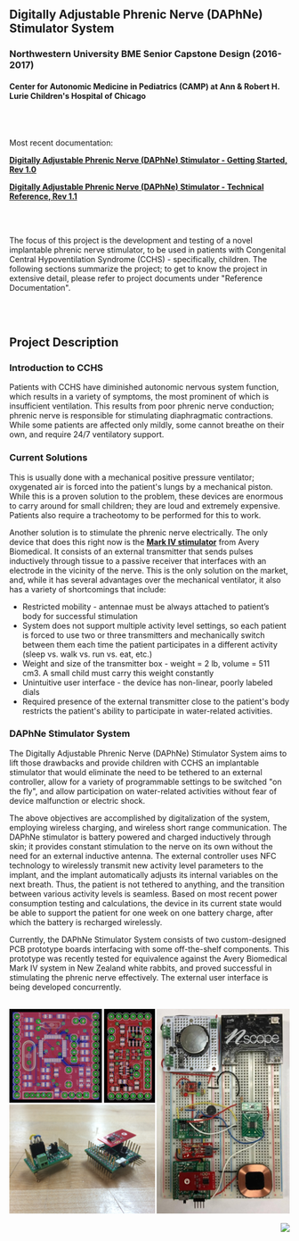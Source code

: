 ## Digitally Adjustable Phrenic Nerve (DAPhNe) Stimulator System
### Northwestern University BME Senior Capstone Design (2016-2017)
#### Center for Autonomic Medicine in Pediatrics (CAMP) at Ann & Robert H. Lurie Children's Hospital of Chicago

<br></br>

Most recent documentation:


[**Digitally Adjustable Phrenic Nerve (DAPhNe) Stimulator - Getting Started, Rev 1.0**](https://github.com/AlexeyRevinski/DAPhNe-Stimulator-System/blob/master/Reference%20Documentation/DAPhNe_Getting_Started_v_1_0.pdf)


[**Digitally Adjustable Phrenic Nerve (DAPhNe) Stimulator - Technical Reference, Rev 1.1**](https://github.com/AlexeyRevinski/DAPhNe-Stimulator-System/blob/master/Reference%20Documentation/DAPhNe_Technical_Reference_v_1_1.pdf)

<br></br>

The focus of this project is the development and testing of a novel implantable phrenic nerve stimulator, to be used in patients with Congenital Central Hypoventilation Syndrome (CCHS) - specifically, children. The following sections summarize the project; to get to know the project in extensive detail, please refer to project documents under "Reference Documentation".

<br></br>

## Project Description
### Introduction to CCHS
Patients with CCHS have diminished autonomic nervous system function, which results in a variety of symptoms, the most prominent of which is insufficient ventilation. This results from poor phrenic nerve conduction; phrenic nerve is responsible for stimulating diaphragmatic contractions. While some patients are affected only mildly, some cannot breathe on their own, and require 24/7 ventilatory support.

### Current Solutions
This is usually done with a mechanical positive pressure ventilator; oxygenated air is forced into the patient's lungs by a mechanical piston. While this is a proven solution to the problem, these devices are enormous to carry around for small children; they are loud and extremely expensive. Patients also require a tracheotomy to be performed for this to work.

Another solution is to stimulate the phrenic nerve electrically. The only device that does this right now is the [**Mark IV stimulator**](http://www.averybiomedical.com/breathing-pacemakers/system-information/) from Avery Biomedical. It consists of an external transmitter that sends pulses inductively through tissue to a passive receiver that interfaces with an electrode in the vicinity of the nerve. This is the only solution on the market, and, while it has several advantages over the mechanical ventilator, it also has a variety of shortcomings that include:
 - Restricted mobility - antennae must be always attached to patient’s body for successful stimulation
 - System does not support multiple activity level settings, so each patient is forced to use two or three transmitters and mechanically switch between them each time the patient participates in a different activity (sleep vs. walk vs. run vs. eat, etc.)
 - Weight and size of the transmitter box - weight = 2 lb, volume = 511 cm3. A small child must carry this weight constantly
 - Unintuitive user interface - the device has non-linear, poorly labeled dials
 - Required presence of the external transmitter close to the patient's body restricts the patient's ability to participate in water-related activities.

### DAPhNe Stimulator System
The Digitally Adjustable Phrenic Nerve (DAPhNe) Stimulator System aims to lift those drawbacks and provide children with CCHS an implantable stimulator that would eliminate the need to be tethered to an external controller, allow for a variety of programmable settings to be switched "on the fly", and allow participation on water-related activities without fear of device malfunction or electric shock. 

The above objectives are accomplished by digitalization of the system, employing wireless charging, and wireless short range communication.  The DAPhNe stimulator is battery powered and charged inductively through skin; it provides constant stimulation to the nerve on its own without the need for an external inductive antenna. The external controller uses NFC technology to wirelessly transmit new activity level parameters to the implant, and the implant automatically adjusts its internal variables on the next breath. Thus, the patient is not tethered to anything, and the transition between various activity levels is seamless. Based on most recent power consumption testing and calculations, the device in its current state would be able to support the patient for one week on one battery charge, after which the battery is recharged wirelessly.

Currently, the DAPhNe Stimulator System consists of two custom-designed PCB prototype boards interfacing with some off-the-shelf components. This prototype was recently tested for equivalence against the Avery Biomedical Mark IV system in New Zealand white rabbits, and proved successful in stimulating the phrenic nerve effectively. The external user interface is being developed concurrently. 
<br></br>
<p align="center">
  <img src="https://github.com/AlexeyRevinski/BME390/blob/master/Visuals/Collage.png" width="750"/>
</p>
<p align="right">
  <img src="https://github.com/AlexeyRevinski/DAPhNe-Stimulator-System/blob/master/Visuals/BME390-v0.1-1.png" width="800"/>
</p>
